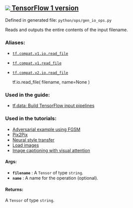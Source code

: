 [ ![](https://tensorflow.google.cn/images/tf_logo_32px.png) TensorFlow 1
version](/versions/r1.15/api_docs/python/tf/io/read_file)  
---  
  
Defined in generated file: `python/ops/gen_io_ops.py`

Reads and outputs the entire contents of the input filename.

### Aliases:

  * [`tf.compat.v1.io.read_file`](/api_docs/python/tf/io/read_file)
  * [`tf.compat.v1.read_file`](/api_docs/python/tf/io/read_file)
  * [`tf.compat.v2.io.read_file`](/api_docs/python/tf/io/read_file)

    
    
    tf.io.read_file(
        filename,
        name=None
    )
    

### Used in the guide:

  * [tf.data: Build TensorFlow input pipelines](https://tensorflow.google.cn/guide/data)

### Used in the tutorials:

  * [Adversarial example using FGSM](https://tensorflow.google.cn/tutorials/generative/adversarial_fgsm)
  * [Pix2Pix](https://tensorflow.google.cn/tutorials/generative/pix2pix)
  * [Neural style transfer](https://tensorflow.google.cn/tutorials/generative/style_transfer)
  * [Load images](https://tensorflow.google.cn/tutorials/load_data/images)
  * [Image captioning with visual attention](https://tensorflow.google.cn/tutorials/text/image_captioning)

#### Args:

  * **`filename`** : A `Tensor` of type `string`.
  * **`name`** : A name for the operation (optional).

#### Returns:

A `Tensor` of type `string`.

